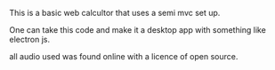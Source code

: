 This is a basic web calcultor that uses a semi mvc set up.

One can take this code and make it a desktop app with something like electron js.

all audio used was found online with a licence of open source.


